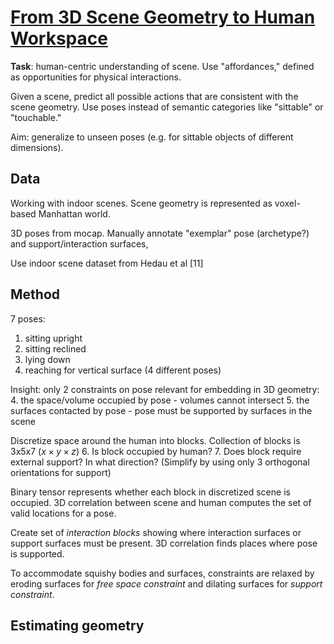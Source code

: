 # [From 3D Scene Geometry to Human Workspace](http://www.cs.cmu.edu/~abhinavg/affordances/)

**Task**: human-centric understanding of scene. Use "affordances," defined as opportunities for physical interactions.

Given a scene, predict all possible actions that are consistent with the scene geometry. Use poses instead of semantic categories like "sittable" or "touchable."

Aim: generalize to unseen poses (e.g. for sittable objects of different dimensions).

## Data
Working with indoor scenes. Scene geometry is represented as voxel-based Manhattan world.

3D poses from mocap. Manually annotate "exemplar" pose (archetype?) and support/interaction surfaces,

Use indoor scene dataset from Hedau et al [11]

## Method
7 poses:

1. sitting upright
1. sitting reclined
2. lying down
3. reaching for vertical surface (4 different poses)

Insight: only 2 constraints on pose relevant for embedding in 3D geometry:
4. the space/volume occupied by pose - volumes cannot intersect
5. the surfaces contacted by pose - pose must be supported by surfaces in the scene

Discretize space around the human into blocks. Collection of blocks is 3x5x7 ($x\times y\times z$)
6. Is block occupied by human?
7. Does block require external support? In what direction? (Simplify by using only 3 orthogonal orientations for support)

Binary tensor represents whether each block in discretized scene is occupied. 3D correlation between scene and human computes the set of valid locations for a pose.

Create set of *interaction blocks* showing where interaction surfaces or support surfaces must be present. 3D correlation finds places where pose is supported.

To accommodate squishy bodies and surfaces, constraints are relaxed by eroding surfaces for *free space constraint* and dilating surfaces for *support constraint*.

## Estimating geometry
<!--stackedit_data:
eyJoaXN0b3J5IjpbNjY0ODE3MDY3LDY2NDgxNzA2NywtMTUxNT
QyMzg0MSwyMTQ3MzU2ODE2LC0xNzU0NDI3NDExXX0=
-->